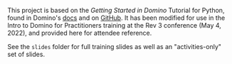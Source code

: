 This project is based on the *Getting Started in Domino* Tutorial for Python,
found in Domino's [docs](https://docs.dominodatalab.com/en/latest/get_started/index.html)
and on [GitHub](https://github.com/dominodatalab/Domino-Intro-Project-Python).
It has been modified for use in the Intro to Domino for Practitioners training
at the Rev 3 conference (May 4, 2022), and provided here for attendee reference.

See the `slides` folder for full training slides as well as an "activities-only" set of slides.